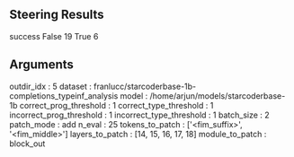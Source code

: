 ## Steering Results
success
False    19
True      6
## Arguments
outdir_idx : 5
dataset : franlucc/starcoderbase-1b-completions_typeinf_analysis
model : /home/arjun/models/starcoderbase-1b
correct_prog_threshold : 1
correct_type_threshold : 1
incorrect_prog_threshold : 1
incorrect_type_threshold : 1
batch_size : 2
patch_mode : add
n_eval : 25
tokens_to_patch : ['<fim_suffix>', '<fim_middle>']
layers_to_patch : [14, 15, 16, 17, 18]
module_to_patch : block_out

